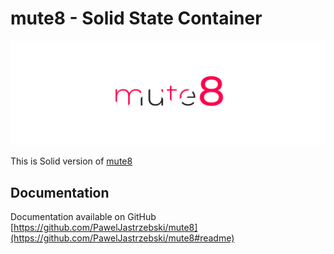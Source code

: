 
# mute8 - Solid State Container
![mute8](https://github.com/PawelJastrzebski/mute8/raw/main/doc/mut8.svg)

This is Solid version of [mute8](https://www.npmjs.com/package/mute8)

## Documentation
Documentation available on GitHub
[https://github.com/PawelJastrzebski/mute8](https://github.com/PawelJastrzebski/mute8#readme)